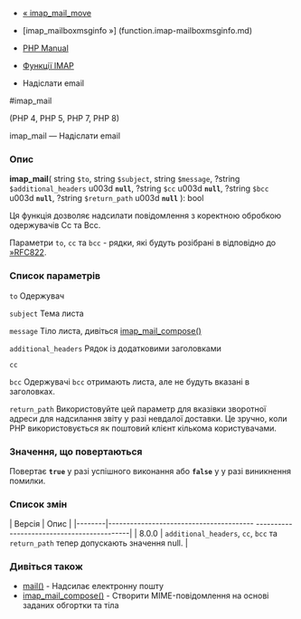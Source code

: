 - [« imap_mail_move](function.imap-mail-move.md)
- [imap_mailboxmsginfo »] (function.imap-mailboxmsginfo.md)

- [PHP Manual](index.md)
- [Функції IMAP](ref.imap.md)
- Надіслати email

#imap_mail

(PHP 4, PHP 5, PHP 7, PHP 8)

imap_mail — Надіслати email

### Опис

**imap_mail**(
string `$to`,
string `$subject`,
string `$message`,
?string `$additional_headers` u003d **`null`**,
?string `$cc` u003d **`null`**,
?string `$bcc` u003d **`null`**,
?string `$return_path` u003d **`null`**
): bool

Ця функція дозволяє надсилати повідомлення з коректною обробкою
одержувачів Cc та Bcc.

Параметри `to`, `cc` та `bcc` - рядки, які будуть розібрані в
відповідно до [»RFC822](http://www.faqs.org/rfcs/rfc822).

### Список параметрів

`to`
Одержувач

`subject`
Тема листа

`message`
Тіло листа, дивіться
[imap_mail_compose()](function.imap-mail-compose.md)

`additional_headers`
Рядок із додатковими заголовками

`cc`

`bcc`
Одержувачі `bcc` отримають листа, але не будуть вказані в заголовках.

`return_path`
Використовуйте цей параметр для вказівки зворотної адреси для надсилання
звіту у разі невдалої доставки. Це зручно, коли PHP використовується
як поштовий клієнт кількома користувачами.

### Значення, що повертаються

Повертає **`true`** у разі успішного виконання або **`false`** у
у разі виникнення помилки.

### Список змін

| Версія | Опис |
|--------|---------------------------------------- -------------------------------------------|
| 8.0.0 | `additional_headers`, `cc`, `bcc` та `return_path` тепер допускають значення null. |

### Дивіться також

- [mail()](function.mail.md) - Надсилає електронну пошту
- [imap_mail_compose()](function.imap-mail-compose.md) - Створити
MIME-повідомлення на основі заданих обгортки та тіла
